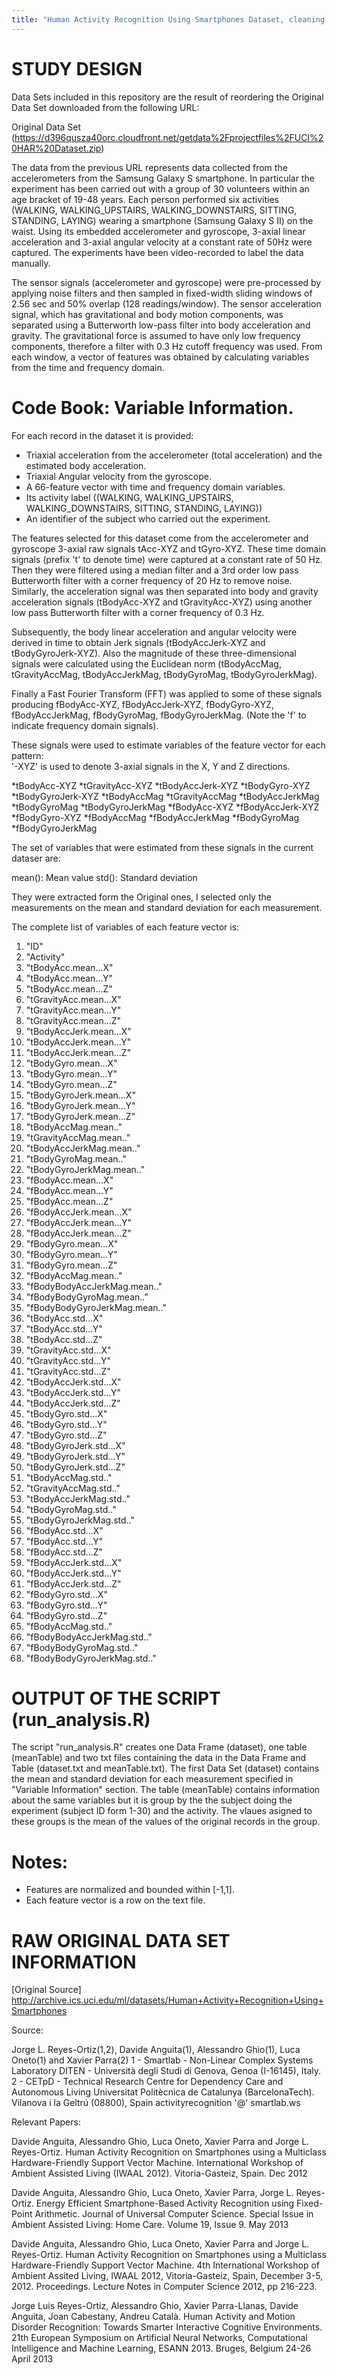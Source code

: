 ```yaml
---
title: "Human Activity Recognition Using Smartphones Dataset, cleaning & reordering Data"
---
```


# STUDY DESIGN

Data Sets included in this repository are the result of reordering the Original Data Set downloaded from the following URL:

Original Data Set (https://d396qusza40orc.cloudfront.net/getdata%2Fprojectfiles%2FUCI%20HAR%20Dataset.zip)

The data from the previous URL represents data collected from the accelerometers from the Samsung Galaxy S smartphone. 
In particular the experiment has been carried out with a group of 30 volunteers within an age bracket of 19-48 years. 
Each person performed six activities (WALKING, WALKING_UPSTAIRS, WALKING_DOWNSTAIRS, SITTING, STANDING, LAYING) wearing a 
smartphone (Samsung Galaxy S II) on the waist. Using its embedded accelerometer and gyroscope, 3-axial linear acceleration 
and 3-axial angular velocity at a constant rate of 50Hz were captured. The experiments have been video-recorded to label the data manually.  

The sensor signals (accelerometer and gyroscope) were pre-processed by applying noise filters and then sampled in fixed-width sliding 
windows of 2.56 sec and 50% overlap (128 readings/window). The sensor acceleration signal, which has gravitational and body motion components, 
was separated using a Butterworth low-pass filter into body acceleration and gravity. The gravitational force is assumed to have only 
low frequency components, therefore a filter with 0.3 Hz cutoff frequency was used. From each window, a vector of features was obtained 
by calculating variables from the time and frequency domain. 


# Code Book: Variable Information.

For each record in the dataset it is provided: 
- Triaxial acceleration from the accelerometer (total acceleration) and the estimated body acceleration. 
- Triaxial Angular velocity from the gyroscope. 
- A 66-feature vector with time and frequency domain variables. 
- Its activity label ((WALKING, WALKING_UPSTAIRS, WALKING_DOWNSTAIRS, SITTING, STANDING, LAYING)) 
- An identifier of the subject who carried out the experiment.

The features selected for this dataset come from the accelerometer and gyroscope 3-axial raw signals tAcc-XYZ and tGyro-XYZ. 
These time domain signals (prefix 't' to denote time) were captured at a constant rate of 50 Hz. 
Then they were filtered using a median filter and a 3rd order low pass Butterworth filter with a corner frequency of 20 Hz to remove noise. 
Similarly, the acceleration signal was then separated into body and gravity acceleration signals (tBodyAcc-XYZ and tGravityAcc-XYZ) using another 
low pass Butterworth filter with a corner frequency of 0.3 Hz. 

Subsequently, the body linear acceleration and angular velocity were derived in time to obtain Jerk signals (tBodyAccJerk-XYZ and tBodyGyroJerk-XYZ). 
Also the magnitude of these three-dimensional signals were calculated using the Euclidean norm (tBodyAccMag, tGravityAccMag, tBodyAccJerkMag, 
tBodyGyroMag, tBodyGyroJerkMag). 

Finally a Fast Fourier Transform (FFT) was applied to some of these signals producing fBodyAcc-XYZ, fBodyAccJerk-XYZ, fBodyGyro-XYZ, fBodyAccJerkMag, 
fBodyGyroMag, fBodyGyroJerkMag. (Note the 'f' to indicate frequency domain signals). 

These signals were used to estimate variables of the feature vector for each pattern:  
'-XYZ' is used to denote 3-axial signals in the X, Y and Z directions.

*tBodyAcc-XYZ
*tGravityAcc-XYZ
*tBodyAccJerk-XYZ
*tBodyGyro-XYZ
*tBodyGyroJerk-XYZ
*tBodyAccMag
*tGravityAccMag
*tBodyAccJerkMag
*tBodyGyroMag
*tBodyGyroJerkMag
*fBodyAcc-XYZ
*fBodyAccJerk-XYZ
*fBodyGyro-XYZ
*fBodyAccMag
*fBodyAccJerkMag
*fBodyGyroMag
*fBodyGyroJerkMag

The set of variables that were estimated from these signals in the current dataser are: 

mean(): Mean value
std(): Standard deviation

They were extracted form the Original ones, I selected only the measurements on the mean and standard deviation for each measurement. 

The complete list of variables of each feature vector is:

1. "ID"
2. "Activity"
3. "tBodyAcc.mean...X"
4. "tBodyAcc.mean...Y"
5. "tBodyAcc.mean...Z"
6. "tGravityAcc.mean...X"
7. "tGravityAcc.mean...Y"
8. "tGravityAcc.mean...Z"
9. "tBodyAccJerk.mean...X"
10. "tBodyAccJerk.mean...Y"
11. "tBodyAccJerk.mean...Z"
12. "tBodyGyro.mean...X"
13. "tBodyGyro.mean...Y"
14. "tBodyGyro.mean...Z"
15. "tBodyGyroJerk.mean...X"
16. "tBodyGyroJerk.mean...Y"
17. "tBodyGyroJerk.mean...Z"
18. "tBodyAccMag.mean.."
19. "tGravityAccMag.mean.."
20. "tBodyAccJerkMag.mean.."
21. "tBodyGyroMag.mean.."
22. "tBodyGyroJerkMag.mean.."
23. "fBodyAcc.mean...X"
24. "fBodyAcc.mean...Y"
25. "fBodyAcc.mean...Z"
26. "fBodyAccJerk.mean...X"
27. "fBodyAccJerk.mean...Y"
28. "fBodyAccJerk.mean...Z"
29. "fBodyGyro.mean...X"
30. "fBodyGyro.mean...Y"
31. "fBodyGyro.mean...Z"
32. "fBodyAccMag.mean.."
33. "fBodyBodyAccJerkMag.mean.."
34. "fBodyBodyGyroMag.mean.."
35. "fBodyBodyGyroJerkMag.mean.."
36. "tBodyAcc.std...X"
37. "tBodyAcc.std...Y"
38. "tBodyAcc.std...Z"
39. "tGravityAcc.std...X"
40. "tGravityAcc.std...Y"
41. "tGravityAcc.std...Z"
42. "tBodyAccJerk.std...X"
43. "tBodyAccJerk.std...Y"
44. "tBodyAccJerk.std...Z"
45. "tBodyGyro.std...X"
46. "tBodyGyro.std...Y"
47. "tBodyGyro.std...Z"
48. "tBodyGyroJerk.std...X"
49. "tBodyGyroJerk.std...Y"
50. "tBodyGyroJerk.std...Z"
51. "tBodyAccMag.std.."
52. "tGravityAccMag.std.."
53. "tBodyAccJerkMag.std.."
54. "tBodyGyroMag.std.."
55. "tBodyGyroJerkMag.std.."
56. "fBodyAcc.std...X"
57. "fBodyAcc.std...Y"
58. "fBodyAcc.std...Z"
59. "fBodyAccJerk.std...X"
60. "fBodyAccJerk.std...Y"
61. "fBodyAccJerk.std...Z"
62. "fBodyGyro.std...X"
63. "fBodyGyro.std...Y"
64. "fBodyGyro.std...Z"
65. "fBodyAccMag.std.."
66. "fBodyBodyAccJerkMag.std.."
67. "fBodyBodyGyroMag.std.."
68. "fBodyBodyGyroJerkMag.std.."

# OUTPUT OF THE SCRIPT (run_analysis.R) 

The script "run_analysis.R" creates one Data Frame (dataset), one table (meanTable) and two txt files containing the data in the Data Frame and 
Table (dataset.txt and meanTable.txt).
The first Data Set (dataset) contains the mean and standard deviation for each measurement specified in "Variable Information" section.
The table (meanTable) contains information about the same variables but it is group by the the subject doing the experiment (subject ID form 1-30) 
and the activity. The vlaues asigned to these groups is the mean of the values of the original records in the group.

Notes: 
======
- Features are normalized and bounded within [-1,1].
- Each feature vector is a row on the text file.

# RAW ORIGINAL DATA SET INFORMATION 
[Original Source] http://archive.ics.uci.edu/ml/datasets/Human+Activity+Recognition+Using+Smartphones 

Source:

Jorge L. Reyes-Ortiz(1,2), Davide Anguita(1), Alessandro Ghio(1), Luca Oneto(1) and Xavier Parra(2)
1 - Smartlab - Non-Linear Complex Systems Laboratory
DITEN - Università degli Studi di Genova, Genoa (I-16145), Italy. 
2 - CETpD - Technical Research Centre for Dependency Care and Autonomous Living
Universitat Politècnica de Catalunya (BarcelonaTech). Vilanova i la Geltrú (08800), Spain
activityrecognition '@' smartlab.ws

Relevant Papers:

Davide Anguita, Alessandro Ghio, Luca Oneto, Xavier Parra and Jorge L. Reyes-Ortiz. Human Activity Recognition on Smartphones using a Multiclass Hardware-Friendly Support Vector Machine. International Workshop of Ambient Assisted Living (IWAAL 2012). Vitoria-Gasteiz, Spain. Dec 2012 

Davide Anguita, Alessandro Ghio, Luca Oneto, Xavier Parra, Jorge L. Reyes-Ortiz. Energy Efficient Smartphone-Based Activity Recognition using Fixed-Point Arithmetic. Journal of Universal Computer Science. Special Issue in Ambient Assisted Living: Home Care. Volume 19, Issue 9. May 2013

Davide Anguita, Alessandro Ghio, Luca Oneto, Xavier Parra and Jorge L. Reyes-Ortiz. Human Activity Recognition on Smartphones using a Multiclass Hardware-Friendly Support Vector Machine. 4th International Workshop of Ambient Assited Living, IWAAL 2012, Vitoria-Gasteiz, Spain, December 3-5, 2012. Proceedings. Lecture Notes in Computer Science 2012, pp 216-223. 

Jorge Luis Reyes-Ortiz, Alessandro Ghio, Xavier Parra-Llanas, Davide Anguita, Joan Cabestany, Andreu Català. Human Activity and Motion Disorder Recognition: Towards Smarter Interactive Cognitive Environments. 21th European Symposium on Artificial Neural Networks, Computational Intelligence and Machine Learning, ESANN 2013. Bruges, Belgium 24-26 April 2013
